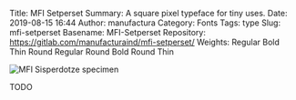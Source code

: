 Title: MFI Setperset
Summary: A square pixel typeface for tiny uses.
Date: 2019-08-15 16:44
Author: manufactura
Category: Fonts
Tags: type
Slug: mfi-setperset
Basename: MFI-Setperset
Repository: https://gitlab.com/manufacturaind/mfi-setperset/
Weights: Regular
         Bold
         Thin
         Round Regular
         Round Bold
         Round Thin

![MFI Sisperdotze specimen]({static}/media/fonts/mfi-sisperdotze.png "MFI Sisperdotze specimen")

TODO
